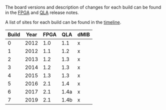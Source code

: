 The board versions and description of changes for each build can be found in the [FPGA](https://github.com/jhu-cisst/FPGA1394#release-notes) and [QLA](https://github.com/jhu-cisst/QLA#release-notes) release notes.

A list of sites for each build can be found in the [timeline](/jhu-dvrk/sawIntuitiveResearchKit/wiki/Timeline).

| Build | Year | FPGA | QLA | dMIB | 
| ----- | ---- | --- | ---- | ---- |
| 0 | 2012 | 1.0 | 1.1  | x |
| 1 | 2012 | 1.1 | 1.2  | x |
| 2 | 2013 | 1.2 | 1.3  | x |
| 3 | 2014 | 1.2 | 1.3  | x |
| 4 | 2015 | 1.3 | 1.3  | x |
| 5 | 2016 | 2.1 | 1.4  | x |
| 6 | 2017 | 2.1 | 1.4a | x |
| 7 | 2019 | 2.1 | 1.4b | x |
